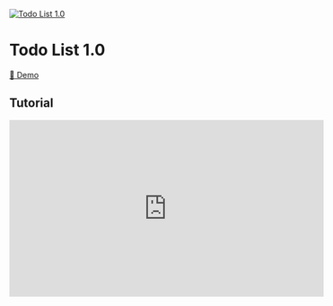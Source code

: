 [![Todo List 1.0](https://i.postimg.cc/pT1y0MWf/Screenshot-2023-04-01-114630.png)](https://www.youtube.com/watch?v=cOUNOi297Mw "Todo List 1.0 Tutorial")

# Todo List 1.0

[🫰 Demo](https://chic-pegasus-e21218.netlify.app/)

## Tutorial

<iframe width="560" height="315" src="https://www.youtube.com/embed/cOUNOi297Mw" frameborder="0" allow="accelerometer; autoplay; clipboard-write; encrypted-media; gyroscope; picture-in-picture" allowfullscreen></iframe>

